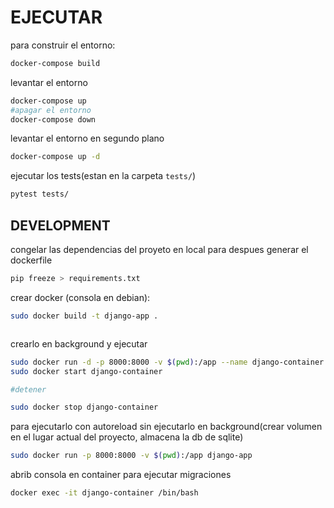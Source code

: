 # EJECUTAR 

para construir el entorno:

```bash
docker-compose build

```

levantar el entorno
```bash
docker-compose up
#apagar el entorno
docker-compose down
```

levantar el entorno en segundo plano
```bash
docker-compose up -d

``` 

ejecutar los tests(estan en la carpeta `tests/`)
```bash
pytest tests/
``` 




## DEVELOPMENT

congelar las dependencias del proyeto en local para despues generar el dockerfile
```bash
pip freeze > requirements.txt
```

crear docker (consola en debian):
```bash
sudo docker build -t django-app .
```

```bash

```


crearlo en background y ejecutar
```bash
sudo docker run -d -p 8000:8000 -v $(pwd):/app --name django-container django-app
sudo docker start django-container

#detener

sudo docker stop django-container

```

para ejecutarlo con autoreload sin ejecutarlo en background(crear volumen en el lugar actual del proyecto, almacena la db de sqlite)

```bash
sudo docker run -p 8000:8000 -v $(pwd):/app django-app
```

abrib consola en container para ejecutar migraciones 
```bash
docker exec -it django-container /bin/bash

```
